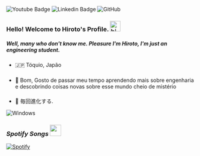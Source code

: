 ![Youtube Badge](https://img.shields.io/badge/-Youtube-FF0000?style=flat-square&labelColor=FF0000&logo=youtube&logoColor=white&link=https://www.youtube.com/channel/UCRhKK6VrlSnlWPJjYxBPKnA/videos) ![Linkedin Badge](https://img.shields.io/badge/-Hirotooz-0e76a8?style=flat&labelColor=0e76a8&logo=linkedin&logoColor=white) ![GitHub](https://img.shields.io/badge/-GitHub-black?style=flat-square&logo=github) 

### Hello! Welcome to Hiroto's Profile. <img src="https://user-images.githubusercontent.com/1303154/88677602-1635ba80-d120-11ea-84d8-d263ba5fc3c0.gif" width="28px" alt="hi">
##### Well, many who don't know me. Pleasure I'm Hiroto, I'm just an engineering student.

###
- 🇯🇵 Tóquio, Japão

#####
- 🔭 Bom, Gosto de passar meu tempo aprendendo mais sobre engenharia e descobrindo coisas novas sobre esse mundo cheio de mistério


####
- 🧪 毎回進化する.







![Windows](https://github.com/Hirotooz/Erro/blob/main/windows.gif)



### *Spotify Songs <img src="https://cdn.discordapp.com/attachments/750576652290883584/796410290484805642/fogorainbow_midnight.gif" height="30px" width="30px"/>*
[![Spotify](https://now-playing-codestackr.vercel.app/api/spotify-playing)](https://open.spotify.com/user/G3ZZING)

